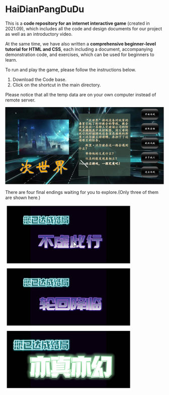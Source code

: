 # HaiDianPangDuDu
This is a **code repository for an internet interactive game** (created in 2021.09), which includes all the code and design documents for our project as well as an introductory video.

At the same time, we have also written a **comprehensive beginner-level tutorial for HTML and CSS**, each including a document, accompanying demonstration code, and exercises, which can be used for beginners to learn.

To run and play the game, please follow the instructions below.

1. Download the Code base.
2. Click on the shortcut in the main directory.

Please notice that all the temp data are on your own computer instead of remote server.

![Snipaste_2023-03-15_15-57-32](.\README.assets\Snipaste_2023-03-15_15-57-32.png)

There are four final endings waiting for you to explore.(Only three of them are shown here.)

![image-20230315160009058](.\README.assets\image-20230315160009058.png)
